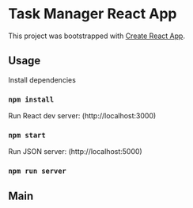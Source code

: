 # Task Manager React App

This project was bootstrapped with [Create React App](https://github.com/facebook/create-react-app).

## Usage

Install dependencies
### `npm install`

Run React dev server: (http://localhost:3000)
### `npm start`

Run JSON server: (http://localhost:5000)
### `npm run server`

## Main






